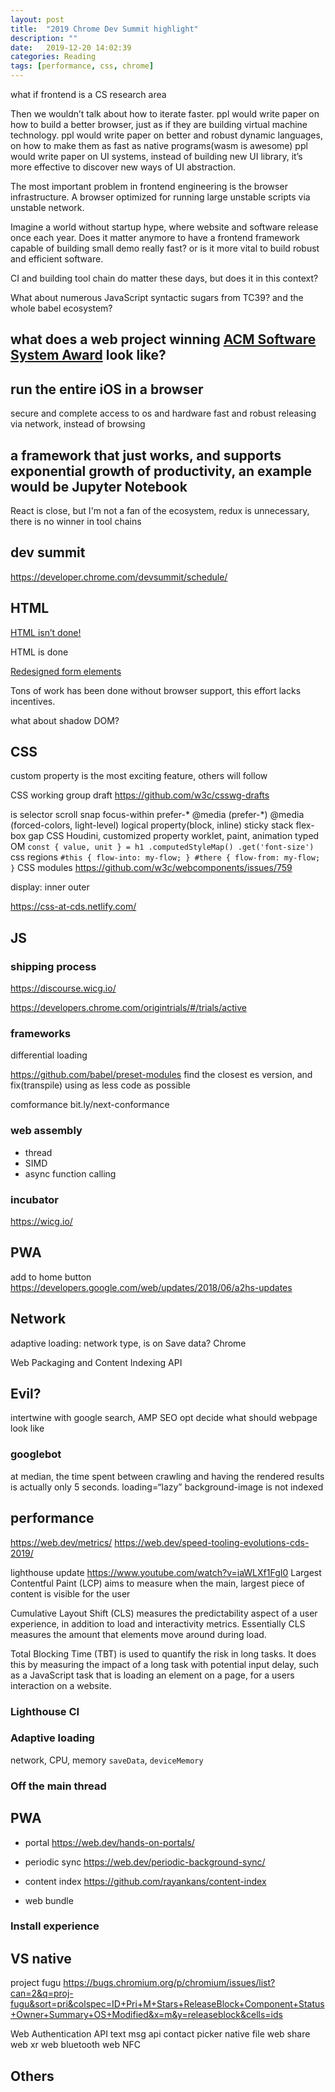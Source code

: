 ```yaml
---
layout: post
title:  "2019 Chrome Dev Summit highlight"
description: ""
date:   2019-12-20 14:02:39
categories: Reading
tags: [performance, css, chrome]
---
```


what if frontend is a CS research area

Then we wouldn’t talk about how to iterate faster. ppl would write paper on how to build a better browser, just as if they are building virtual machine technology.
ppl would write paper on better and robust dynamic languages, on how to make them as fast as native programs(wasm is awesome)
ppl would write paper on UI systems, instead of building new UI library, it’s more effective to discover new ways of UI abstraction.

The most important problem in frontend engineering is the browser infrastructure. A browser optimized for running large unstable scripts via unstable network.

Imagine a world without startup hype, where website and software release once each year. Does it matter anymore to have a frontend framework capable of building small demo really fast? or is it more vital to build robust and efficient software.

CI and building tool chain do matter these days, but does it in this context?

What about numerous JavaScript syntactic sugars from TC39? and the whole babel ecosystem?

## what does a web project winning [ACM Software System Award](https://en.wikipedia.org/wiki/ACM_Software_System_Award) look like?

## run the entire iOS in a browser
secure and complete access to os and hardware
fast and robust
releasing via network, instead of browsing

## a framework that just works, and supports exponential growth of productivity, an example would be Jupyter Notebook

React is close, but I'm not a fan of the ecosystem, redux is unnecessary, there is no winner in tool chains


## dev summit
https://developer.chrome.com/devsummit/schedule/

## HTML

[HTML isn’t done!](https://www.youtube.com/watch?v=ZFvPLrKZywA&feature=emb_title)

HTML is done

[Redesigned form elements](http://gwhitworth.com/blog/2019/07/form-controls-components/)

Tons of work has been done without browser support, this effort lacks incentives.

what about shadow DOM?

## CSS

custom property is the most exciting feature, others will follow

CSS working group draft
https://github.com/w3c/csswg-drafts

is selector
scroll snap
focus-within
prefer-*
@media (prefer-*)
@media (forced-colors, light-level)
logical property(block, inline)
sticky stack
flex-box gap
CSS Houdini, customized property
worklet, paint, animation
typed OM
`const { value, unit } = h1
  .computedStyleMap()
  .get('font-size')
`
css regions
`
  #this {
    flow-into: my-flow;
  }
  #there {
    flow-from: my-flow;
  }
`
CSS modules
https://github.com/w3c/webcomponents/issues/759

display: inner outer

https://css-at-cds.netlify.com/

## JS

### shipping process

https://discourse.wicg.io/

https://developers.chrome.com/origintrials/#/trials/active

### frameworks

differential loading

https://github.com/babel/preset-modules
find the closest es version, and fix(transpile) using as less code as possible

comformance
bit.ly/next-conformance

### web assembly

- thread
- SIMD
- async function calling

### incubator

https://wicg.io/

## PWA

add to home button
https://developers.google.com/web/updates/2018/06/a2hs-updates

## Network

adaptive loading: network type, is on Save data?
Chrome

Web Packaging and Content Indexing API

## Evil?

intertwine with google search, AMP
SEO opt decide what should webpage look like

### googlebot

at median, the time spent between crawling and having the rendered results is actually only 5 seconds.
loading=“lazy”
background-image is not indexed

## performance

https://web.dev/metrics/
https://web.dev/speed-tooling-evolutions-cds-2019/


lighthouse update https://www.youtube.com/watch?v=iaWLXf1FgI0
Largest Contentful Paint (LCP) aims to measure when the main, largest piece of content is visible for the user

Cumulative Layout Shift (CLS) measures the predictability aspect of a user experience, in addition to load and interactivity metrics. Essentially CLS measures the amount that elements move around during load.

Total Blocking Time (TBT) is used to quantify the risk in long tasks. It does this by measuring the impact of a long task with potential input delay, such as a JavaScript task that is loading an element on a page, for a users interaction on a website.

### Lighthouse CI

### Adaptive loading

network, CPU, memory
`saveData`, `deviceMemory`

### Off the main thread

## PWA

- portal
https://web.dev/hands-on-portals/

- periodic sync
https://web.dev/periodic-background-sync/

- content index
https://github.com/rayankans/content-index

- web bundle

### Install experience

## VS native
project fugu
https://bugs.chromium.org/p/chromium/issues/list?can=2&q=proj-fugu&sort=pri&colspec=ID+Pri+M+Stars+ReleaseBlock+Component+Status+Owner+Summary+OS+Modified&x=m&y=releaseblock&cells=ids

Web Authentication API
text msg api
contact picker
native file
web share
web xr
web bluetooth
web NFC

## Others
